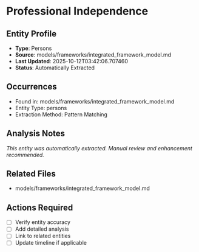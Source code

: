 # Professional Independence

## Entity Profile
- **Type**: Persons
- **Source**: models/frameworks/integrated_framework_model.md
- **Last Updated**: 2025-10-12T03:42:06.707460
- **Status**: Automatically Extracted

## Occurrences
- Found in: models/frameworks/integrated_framework_model.md
- Entity Type: persons
- Extraction Method: Pattern Matching

## Analysis Notes
*This entity was automatically extracted. Manual review and enhancement recommended.*

## Related Files
- models/frameworks/integrated_framework_model.md

## Actions Required
- [ ] Verify entity accuracy
- [ ] Add detailed analysis
- [ ] Link to related entities
- [ ] Update timeline if applicable
